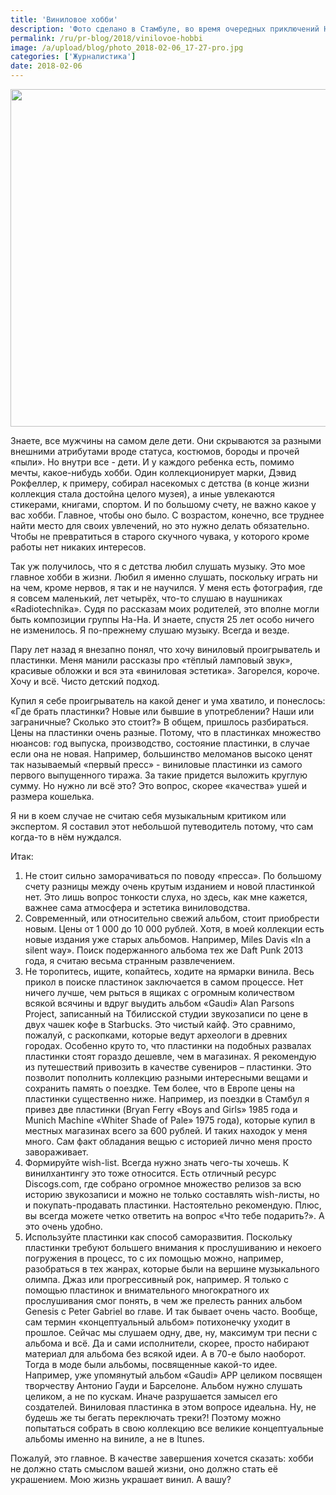 ```yaml
---
title: 'Виниловое хобби'
description: 'Фото сделано в Стамбуле, во время очередных приключений Никиты Бакаева - руководителя департамента по развитию бизнеса. Он вернулся с двумя виниловыми пластинками и рассказом о том, как он их выбирает и что для него значит вся эта, казалось бы забытая в цифровую эпоху, виниловая эстетика.'
permalink: /ru/pr-blog/2018/vinilovoe-hobbi
image: /a/upload/blog/photo_2018-02-06_17-27-pro.jpg
categories: ['Журналистика']
date: 2018-02-06
---
```

<img src="{{ site.assets }}/upload/blog/photo_2018-02-06_17-27-pro.jpg" width="960" height="540" alt="">
<p>Знаете, все мужчины на самом деле дети. Они скрываются за разными внешними атрибутами вроде статуса, костюмов, бороды и прочей &laquo;пыли&raquo;. Но внутри все - дети. И у каждого ребенка есть, помимо мечты, какое-нибудь хобби. Один коллекционирует марки, Дэвид Рокфеллер, к примеру, собирал насекомых с детства (в конце жизни коллекция стала достойна целого музея), а иные увлекаются стикерами, книгами, спортом. И по большому счету, не важно какое у вас хобби. Главное, чтобы оно было. С возрастом, конечно, все труднее найти место для своих увлечений, но это нужно делать обязательно. Чтобы не превратиться в старого скучного чувака, у которого кроме работы нет никаких интересов.</p>
<p>Так уж получилось, что я с детства любил слушать музыку. Это мое главное хобби в жизни. Любил я именно слушать, поскольку играть ни на чем, кроме нервов, я так и не научился. У меня есть фотография, где я совсем маленький, лет четырёх, что-то слушаю в наушниках &laquo;Radiotechnika&raquo;. Судя по рассказам моих родителей, это вполне могли быть композиции группы На-На. И знаете, спустя 25 лет особо ничего не изменилось. Я по-прежнему слушаю музыку. Всегда и везде.</p>
<p>Пару лет назад я внезапно понял, что хочу виниловый проигрыватель и пластинки. Меня манили рассказы про &laquo;тёплый ламповый звук&raquo;, красивые обложки и вся эта &laquo;виниловая эстетика&raquo;. Загорелся, короче. Хочу и всё. Чисто детский подход.</p>
<p>Купил я себе проигрыватель на какой денег и ума хватило, и понеслось: &laquo;Где брать пластинки? Новые или бывшие в употреблении? Наши или заграничные? Сколько это стоит?&raquo; В общем, пришлось разбираться. Цены на пластинки очень разные. Потому, что в пластинках множество нюансов: год выпуска, производство, состояние пластинки, в случае если она не новая. Например, большинство меломанов высоко ценят так называемый &laquo;первый пресс&raquo; - виниловые пластинки из самого первого выпущенного тиража. За такие придется выложить круглую сумму. Но нужно ли всё это? Это вопрос, скорее &laquo;качества&raquo; ушей и размера кошелька.</p>
<p>Я ни в коем случае не считаю себя музыкальным критиком или экспертом. Я составил этот небольшой путеводитель потому, что сам когда-то в нём нуждался.</p>
<p>Итак:</p>
<ol>
	<li>Не стоит сильно заморачиваться по поводу &laquo;пресса&raquo;. По большому счету разницы между очень крутым изданием и новой пластинкой нет. Это лишь вопрос тонкости слуха, но здесь, как мне кажется, важнее сама атмосфера и эстетика виниловодства.</li>
	<li>Современный, или относительно свежий альбом, стоит приобрести новым. Цены от 1 000 до 10 000 рублей. Хотя, в моей коллекции есть новые издания уже старых альбомов. Например, Miles Davis &laquo;In a silent way&raquo;. Поиск подержанного альбома тех же Daft Punk 2013 года, я считаю весьма странным развлечением.</li>
	<li>Не торопитесь, ищите, копайтесь, ходите на ярмарки винила. Весь прикол в поиске пластинок заключается в самом процессе. Нет ничего лучше, чем рыться в ящиках с огромным количеством всякой всячины и вдруг выудить альбом &laquo;Gaudi&raquo; Alan Parsons Project, записанный на Тбилисской студии звукозаписи по цене в двух чашек кофе в Starbucks. Это чистый кайф. Это сравнимо, пожалуй, с раскопками, которые ведут археологи в древних городах. Особенно круто то, что пластинки на подобных развалах пластинки стоят гораздо дешевле, чем в магазинах. Я рекомендую из путешествий привозить в качестве сувениров &ndash; пластинки. Это позволит пополнить коллекцию разными интересными вещами и сохранить память о поездке. Тем более, что в Европе цены на пластинки существенно ниже. Например, из поездки в Стамбул я привез две пластинки (Bryan Ferry &laquo;Boys and Girls&raquo; 1985 года и Munich Machine &laquo;Whiter Shade of Pale&raquo; 1975 года), которые купил в местных магазинах всего за 600 рублей. И таких находок у меня много. Сам факт обладания вещью с историей лично меня просто завораживает.</li>
	<li>Формируйте wish-list. Всегда нужно знать чего-ты хочешь. К винилхантингу это тоже относится. Есть отличный ресурс Discogs.com, где собрано огромное множество релизов за всю историю звукозаписи и можно не только составлять wish-листы, но и покупать-продавать пластинки. Настоятельно рекомендую. Плюс, вы всегда можете четко ответить на вопрос &laquo;Что тебе подарить?&raquo;. А это очень удобно.&nbsp;</li>
	<li>Используйте пластинки как способ саморазвития. Поскольку пластинки требуют большего внимания к прослушиванию и некоего погружения в процесс, то с их помощью можно, например, разобраться в тех жанрах, которые были на вершине музыкального олимпа. Джаз или прогрессивный рок, например. Я только с помощью пластинок и внимательного многократного их прослушивания смог понять, в чем же прелесть ранних альбом Genesis с Peter Gabriel во главе. И так бывает очень часто. Вообще, сам термин &laquo;концептуальный альбом&raquo; потихонечку уходит в прошлое. Сейчас мы слушаем одну, две, ну, максимум три песни с альбома и всё. Да и сами исполнители, скорее, просто набирают материал для альбома без всякой идеи. А в 70-е было наоборот. Тогда в моде были альбомы, посвященные какой-то идее. Например, уже упомянутый альбом &laquo;Gaudi&raquo; APP целиком посвящен творчеству Антонио Гауди и Барселоне. Альбом нужно слушать целиком, а не по кускам. Иначе разрушается замысел его создателей. Виниловая пластинка в этом вопросе идеальна. Ну, не будешь же ты бегать переключать треки?! Поэтому можно попытаться собрать в свою коллекцию все великие концептуальные альбомы именно на виниле, а не в Itunes.</li>
</ol>
<p>Пожалуй, это главное. В качестве завершения хочется сказать: хобби не должно стать смыслом вашей жизни, оно должно стать её украшением. Мою жизнь украшает винил. А вашу?</p>
